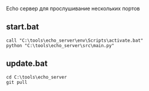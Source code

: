 Echo сервер для прослушивание нескольких портов

## start.bat
    call "C:\tools\echo_server\env\Scripts\activate.bat"
    python "C:\tools\echo_server\src\main.py"
    
## update.bat
    cd C:\tools\echo_server
    git pull